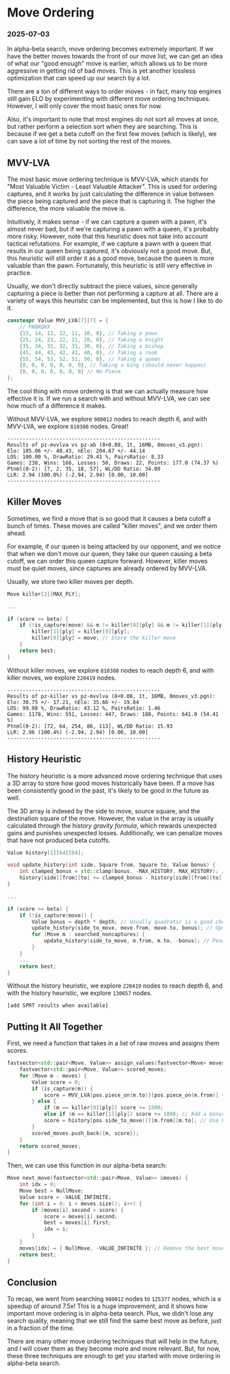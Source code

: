 # Move Ordering
### 2025-07-03

In alpha-beta search, move ordering becomes extremely important. If we have the better moves towards the front of our move list, we can get an idea of what our "good enough" move is earlier, which allows us to be more aggressive in getting rid of bad moves. This is yet another lossless optimization that can speed up our search by a lot.

There are a ton of different ways to order moves - in fact, many top engines still gain ELO by experimenting with different move ordering techniques. However, I will only cover the most basic ones for now.

Also, it's important to note that most engines do not sort all moves at once, but rather perform a selection sort when they are searching. This is because if we get a beta cutoff on the first few moves (which is likely), we can save a lot of time by not sorting the rest of the moves.

## MVV-LVA

The most basic move ordering technique is MVV-LVA, which stands for "Most Valuable Victim - Least Valuable Attacker". This is used for ordering captures, and it works by just calculating the difference in value between the piece being captured and the piece that is capturing it. The higher the difference, the more valuable the move is.

Intuitively, it makes sense - if we can capture a queen with a pawn, it's almost never bad, but if we're capturing a pawn with a queen, it's probably more risky. However, note that this heuristic does not take into account tactical refutations. For example, if we capture a pawn with a queen that results in our queen being captured, it's obviously not a good move. But, this heuristic will still order it as a good move, because the queen is more valuable than the pawn. Fortunately, this heuristic is still very effective in practice.

Usually, we don't directly subtract the piece values, since generally capturing a piece is better than not performing a capture at all. There are a variety of ways this heuristic can be implemented, but this is how I like to do it.

```cpp
constexpr Value MVV_LVA[7][7] = {
	// PNBRQKX
	{15, 14, 13, 12, 11, 10, 0}, // Taking a pawn
	{25, 24, 23, 22, 21, 20, 0}, // Taking a knight
	{35, 34, 33, 32, 31, 30, 0}, // Taking a bishop
	{45, 44, 43, 42, 41, 40, 0}, // Taking a rook
	{55, 54, 53, 52, 51, 50, 0}, // Taking a queen
	{0, 0, 0, 0, 0, 0, 0}, // Taking a king (should never happen)
	{0, 0, 0, 0, 0, 0, 0} // No Piece
};
```

The cool thing with move ordering is that we can actually measure how effective it is. If we run a search with and without MVV-LVA, we can see how much of a difference it makes.

Without MVV-LVA, we explore `980012` nodes to reach depth 6, and with MVV-LVA, we explore `810380` nodes. Great!

```
--------------------------------------------------
Results of pz-mvvlva vs pz-ab (8+0.08, 1t, 16MB, 8moves_v3.pgn):
Elo: 185.06 +/- 48.43, nElo: 204.67 +/- 44.14
LOS: 100.00 %, DrawRatio: 29.41 %, PairsRatio: 8.33
Games: 238, Wins: 166, Losses: 50, Draws: 22, Points: 177.0 (74.37 %)
Ptnml(0-2): [7, 2, 35, 18, 57], WL/DD Ratio: 34.00
LLR: 2.94 (100.0%) (-2.94, 2.94) [0.00, 10.00]
--------------------------------------------------
```

## Killer Moves

Sometimes, we find a move that is so good that it causes a beta cutoff a bunch of times. These moves are called "killer moves", and we order them ahead.

For example, if our queen is being attacked by our opponent, and we notice that when we don't move our queen, they take our queen causing a beta cutoff, we can order this queen capture forward. However, killer moves must be quiet moves, since captures are already ordered by MVV-LVA.

Usually, we store two killer moves per depth.

```cpp
Move killer[2][MAX_PLY];

...

if (score >= beta) {
	if (!is_capture(move) && m != killer[0][ply] && m != killer[1][ply]) {
		killer[1][ply] = killer[0][ply];
		killer[0][ply] = move; // Store the killer move
	}
	return best;
}
```

Without killer moves, we explore `810380` nodes to reach depth 6, and with killer moves, we explore `220419` nodes.

```
--------------------------------------------------
Results of pz-killer vs pz-mvvlva (8+0.08, 1t, 16MB, 8moves_v3.pgn):
Elo: 30.75 +/- 17.21, nElo: 35.66 +/- 19.84
LOS: 99.98 %, DrawRatio: 43.12 %, PairsRatio: 1.46
Games: 1178, Wins: 551, Losses: 447, Draws: 180, Points: 641.0 (54.41 %)
Ptnml(0-2): [72, 64, 254, 86, 113], WL/DD Ratio: 15.93
LLR: 2.96 (100.4%) (-2.94, 2.94) [0.00, 10.00]
--------------------------------------------------
```

## History Heuristic

The history heuristic is a more advanced move ordering technique that uses a 3D array to store how good moves historically have been. If a move has been consistently good in the past, it's likely to be good in the future as well.

The 3D array is indexed by the side to move, source square, and the destination square of the move. However, the value in the array is usually calculated through the *history gravity formula*, which rewards unexpected gains and punishes unexpected losses. Additionally, we can penalize moves that have not produced beta cutoffs.

```cpp
Value history[2][64][64];

void update_history(int side, Square from, Square to, Value bonus) {
	int clamped_bonus = std::clamp(bonus, -MAX_HISTORY, MAX_HISTORY); // Ensure the bonus is within bounds
	history[side][from][to] += clamped_bonus - history[side][from][to] * abs(clamped_bonus) / MAX_HISTORY; // Update the history value
}

...

if (score >= beta) {
	if (!is_capture(move)) {
		Value bonus = depth * depth; // Usually quadratic is a good choice, because it rewards deeper searches more
		update_history(side_to_move, move.from, move.to, bonus); // Update the history
		for (Move m : searched_noncaptures) {
			update_history(side_to_move, m.from, m.to, -bonus); // Penalize bad quiet moves
		}
	}
	...
	return best;
}
```

Without the history heuristic, we explore `220419` nodes to reach depth 6, and with the history heuristic, we explore `130657` nodes.

```
[add SPRT results when available]
```

## Putting It All Together

First, we need a function that takes in a list of raw moves and assigns them scores.

```cpp
fastvector<std::pair<Move, Value>> assign_values(fastvector<Move> moves, Board& pos, int ply) {
	fastvector<std::pair<Move, Value>> scored_moves;
	for (Move m : moves) {
		Value score = 0;
		if (is_capture(m)) {
			score = MVV_LVA[pos.piece_on(m.to)][pos.piece_on(m.from)] + 10000; // Add an offset for captures
		} else {
			if (m == killer[0][ply]) score += 1500;
			else if (m == killer[1][ply]) score += 1000; // Add a bonus for killer moves
			score = history[pos.side_to_move()][m.from][m.to]; // Use history heuristic for quiet moves
		}
		scored_moves.push_back({m, score});
	}
	return scored_moves;
}
```

Then, we can use this function in our alpha-beta search:

```cpp
Move next_move(fastvector<std::pair<Move, Value>> &moves) {
	int idx = 0;
	Move best = NullMove;
	Value score = -VALUE_INFINITE;
	for (int i = 0; i < moves.size(); i++) {
		if (moves[i].second > score) {
			score = moves[i].second;
			best = moves[i].first;
			idx = i;
		}
	}
	moves[idx] = { NullMove, -VALUE_INFINITE }; // Remove the best move from the list
	return best;
}
```

## Conclusion

To recap, we went from searching `980012` nodes to `125377` nodes, which is a speedup of around 7.5x! This is a huge improvement, and it shows how important move ordering is in alpha-beta search. Plus, we didn't lose any search quality, meaning that we still find the same best move as before, just in a fraction of the time.

There are many other move ordering techniques that will help in the future, and I will cover them as they become more and more relevant. But, for now, these three techniques are enough to get you started with move ordering in alpha-beta search.
